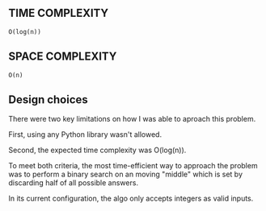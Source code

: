 ## TIME COMPLEXITY

`O(log(n))`

## SPACE COMPLEXITY 

`O(n)`

## Design choices

There were two key limitations on how I was able to aproach this problem. 

First, using any Python library wasn't allowed. 

Second, the expected time complexity was O(log(n)). 

To meet both criteria, the most time-efficient way to approach the problem was to perform a binary search on an moving "middle" which is set by discarding half of all possible answers.

In its current configuration, the algo only accepts integers as valid inputs.